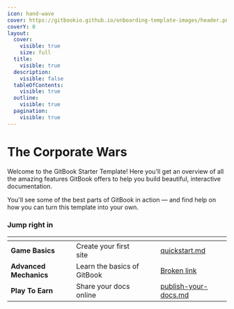 ```yaml
---
icon: hand-wave
cover: https://gitbookio.github.io/onboarding-template-images/header.png
coverY: 0
layout:
  cover:
    visible: true
    size: full
  title:
    visible: true
  description:
    visible: false
  tableOfContents:
    visible: true
  outline:
    visible: true
  pagination:
    visible: true
---
```


# The Corporate Wars

Welcome to the GitBook Starter Template! Here you'll get an overview of all the amazing features GitBook offers to help you build beautiful, interactive documentation.

You'll see some of the best parts of GitBook in action — and find help on how you can turn this template into your own.

### Jump right in

<table data-view="cards"><thead><tr><th></th><th></th><th data-hidden data-card-cover data-type="files"></th><th data-hidden></th><th data-hidden data-card-target data-type="content-ref"></th></tr></thead><tbody><tr><td><strong>Game Basics</strong></td><td>Create your first site</td><td></td><td></td><td><a href="basics/quickstart.md">quickstart.md</a></td></tr><tr><td><strong>Advanced Mechanics</strong></td><td>Learn the basics of GitBook</td><td></td><td></td><td><a href="broken-reference">Broken link</a></td></tr><tr><td><strong>Play To Earn</strong></td><td>Share your docs online</td><td></td><td></td><td><a href="basics/publish-your-docs.md">publish-your-docs.md</a></td></tr></tbody></table>
